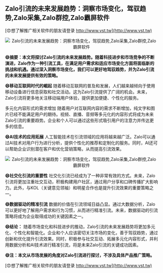 ## **Zalo引流的未来发展趋势：洞察市场变化，驾驭趋势,Zalo采集,Zalo群控,Zalo霸屏软件**

[😍想了解推广相关软件的朋友请登录 http://www.vst.tw](http://www.vst.tw)

 <center><img src="https://vst.tw/MP4/tuiguang/png/0.png" alt="Zalo引流的未来发展趋势：洞察市场变化，驾驭趋势,Zalo采集,Zalo群控,Zalo霸屏软件"></center>

**😄摘要：本文将探讨Zalo引流的未来发展趋势。随着科技进步和市场竞争的不断演进，Zalo作为一种引流工具，在满足用户需求和适应市场变化方面将面临新的挑战和机遇。通过深入洞察市场变化，我们可以更好地驾驭趋势，并为Zalo引流的未来发展提供有效的策略。**

**😄移动互联网时代的崛起**
随着移动互联网的普及和发展，人们越来越倾向于使用移动设备进行信息获取和社交活动。这为Zalo引流提供了广阔的机会。未来，Zalo引流将更多地关注移动端用户体验，提供更加便捷、个性化的服务。

多元化内容形式的需求增加
随着用户对互联网内容的需求不断增加，纯文字和图片已经不能满足用户的期待。视频、直播、音频等多元化的内容形式将成为未来Zalo引流的重要趋势。企业和个人可以通过这些形式吸引用户的注意力并传达更多的信息。

**😄AI技术的应用拓展**
人工智能技术在引流领域的应用将越来越广泛。Zalo可以通过AI技术对用户行为进行分析，提供个性化的推荐和定制化的服务。同时，AI还可以帮助企业识别潜在客户和优化营销策略，从而提高引流效果。

 <center><img src="https://vst.tw/MP4/tuiguang/png/6.png" alt="Zalo引流的未来发展趋势：洞察市场变化，驾驭趋势,Zalo采集,Zalo群控,Zalo霸屏软件"></center>

**😄社交化引流的重要性**
社交化引流已经成为了一种非常有效的方式。未来，Zalo引流将更加注重社交互动，积极构建用户社区，通过用户分享和口碑传播扩大影响力。此外，与KOL（关键意见领袖）和明星合作也是提升引流效果的重要策略之一。

**😄数据驱动的精准引流**
数据的价值在引流领域日益凸显。通过大数据分析，Zalo可以更好地了解用户需求和行为习惯，从而进行精准引流。未来，数据驱动的引流策略将成为企业取得成功的关键因素之一。

**😄结论：**
随着市场变化和科技进步的推动，Zalo引流的未来发展趋势将更加多元化、个性化和智能化。企业和个人应该密切关注市场的变化，善于驾驭趋势，通过创新和优化提升引流效果。同时，积极参与社交互动、拓展多元化内容形式，并利用数据分析和AI技术进行精准引流，将是未来Zalo引流的关键成功因素。

**😄注：本文从市场发展的角度对Zalo引流进行探讨，不涉及具体产品推广策略。**

[😍想了解推广相关软件的朋友请登录 http://www.vst.tw](http://www.vst.tw)



